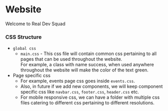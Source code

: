# Website

Welcome to Real Dev Squad

### CSS Structure
 * `global css`  
    * `main.css` - This css file will contain common css pertaining to all pages that can be used throughout the website.   
          For example, a class with name success, when used anywhere throughout the website will make the color of the text green.  
 * Page specific css   
    * For example, events page css goes inside `events.css`.
    * Also, in future if we add new components, we will keep component specific css like `navbar.css`, `footer.css`, `header.css` etc. 
    * For mobile responsive css, we can have a folder with multiple css files catering to different css pertaining to different resolutions. 
